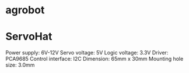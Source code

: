 # agrobot


# ServoHat
Power supply: 6V-12V
Servo voltage: 5V
Logic voltage: 3.3V
Driver: PCA9685
Control interface: I2C
Dimension: 65mm x 30mm
Mounting hole size: 3.0mm


